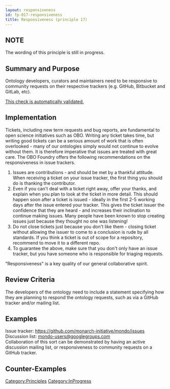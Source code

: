 ```yaml
---
layout: responsiveness
id: fp-017-responsiveness
title: Responsiveness (principle 17)
---
```


NOTE
-------
The wording of this principle is still in progress.

Summary and Purpose
-------
Ontology developers, curators and maintainers need to be responsive to community requests on their respective trackers (e.g. GitHub, Bitbucket and GitLab, etc).

[This check is automatically validated.](checks/fp_017)

Implementation
-------
Tickets, including new term requests and bug reports, are fundamental to open science initiatives such as OBO. Writing any ticket takes time, but writing good tickets can be a serious amount of work that is often overlooked - many of our ontologies simply would not continue to evolve without them. It is therefore imperative that issues are treated with great care. The OBO Foundry offers the following recommendations on the responsiveness in issue trackers.

1. Issues are contributions - and should be met by a thankful attitude. When receiving a ticket on your issue tracker, the first thing you should do is thanking the contributor.
1. Even if you can't deal with a ticket right away, offer your thanks, and explain when you plan to look at the ticket in more detail. This should happen soon after a ticket is issued - ideally in the first 2-5 working days after the issue entered your tracker. This gives the ticket issuer the confidence that they are heard - and increases their inclination to continue making issues. Many people have been known to stop creating issues just because they thought no one was listening!
1. Do not close tickets just because you don't like them - closing ticket without allowing the issuer to come to a conclusion is rude by all standards. If you think a ticket is out of scope for a repository, recommend to move it to a different repo.
1. To guarantee the above, make sure that you don't only have an issue tracker, but you have someone who is responsible for triaging requests.

"Responsiveness" is a key quality of our general collaborative spirit.

Review Criteria
-------
The developers of the ontology need to include a statement specifying how they are planning to respond the ontology requests, such as via a GitHub tracker and/or mailing list. 

Examples
--------

Issue tracker: https://github.com/monarch-initiative/mondo/issues  
Discussion list: mondo-users@googlegroups.com  
Collaboration of this sort can be demonstrated by having an active discussion mailing list, or responsiveness to community requests on a GitHub tracker.  

Counter-Examples
----------------

<Category:Principles> <Category:InProgress>

